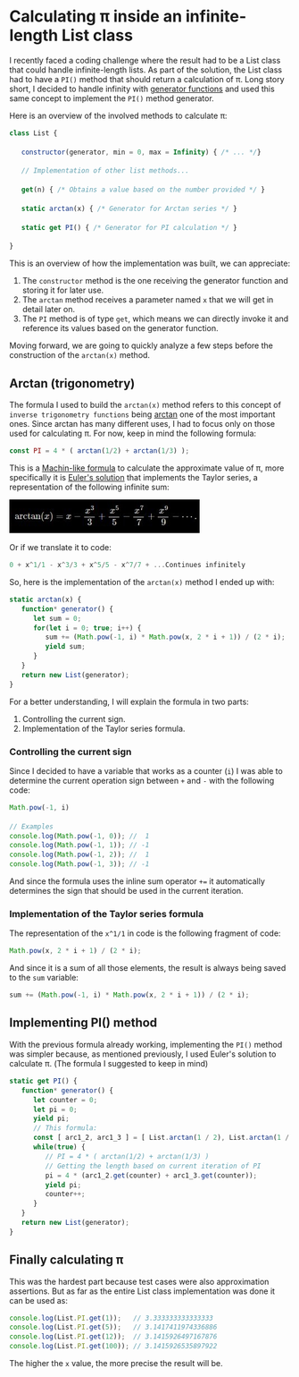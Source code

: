 <!--
   AUTHOR=Kelly
   COMPLEXITY=4
   CATEGORY=Algorithms
   LAST_MODIFIED=2023-01-21
   KEYWORDS=JavaScript,CodingChallenges
   DESCRIPTION=The objective of this article is to explain the process and the information I have found through my research to create a List class that can handle infinite length while also having the possibility to calculate PI. While providing a detailed example of everything I found, this article is not intended to provide a complete response to the coding challenge.
-->

# Calculating &#960; inside an infinite-length List class

I recently faced a coding challenge where the result had to be a List class that could handle infinite-length lists. As part of the solution, the List class had to have a `PI()` method that should return a calculation of&nbsp;&#960;. Long story short, I decided to handle infinity with [generator functions](https://developer.mozilla.org/en-US/docs/Web/JavaScript/Reference/Statements/function*) and used this same concept to implement the `PI()` method generator.

Here is an overview of the involved methods to calculate&nbsp;&#960;:

```javascript
class List {

   constructor(generator, min = 0, max = Infinity) { /* ... */}

   // Implementation of other list methods...

   get(n) { /* Obtains a value based on the number provided */ }

   static arctan(x) { /* Generator for Arctan series */ }

   static get PI() { /* Generator for PI calculation */ }

}
```

This is an overview of how the implementation was built, we can appreciate:

1. The `constructor` method is the one receiving the generator function and storing it for later use.
2. The `arctan` method receives a parameter named `x` that we will get in detail later on.
3. The `PI` method is of type `get`, which means we can directly invoke it and reference its values based on the generator function.

Moving forward, we are going to quickly analyze a few steps before the construction of the `arctan(x)` method.

## Arctan (trigonometry)

The formula I used to build the `arctan(x)` method refers to this concept of `inverse trigonometry functions` being [arctan](https://www.cuemath.com/trigonometry/arctan/) one of the most important ones. Since arctan has many different uses, I had to focus only on those used for calculating&nbsp;&#960;. For now, keep in mind the following formula:

```javascript
const PI = 4 * ( arctan(1/2) + arctan(1/3) );
```

This is a [Machin-like formula](https://en.wikipedia.org/wiki/Machin-like_formula) to calculate the approximate value of&nbsp;&#960;, more specifically it is [Euler's solution](https://example.com) that implements the Taylor series, a representation of the following infinite sum:

![Arctan function with Taylor series](/assets/arctan_formula_taylor_series.jpg)

Or if we translate it to code:

```javascript
0 + x^1/1 - x^3/3 + x^5/5 - x^7/7 + ...Continues infinitely
```

So, here is the implementation of the `arctan(x)` method I ended up with:

```javascript
static arctan(x) {
   function* generator() {
      let sum = 0;
      for(let i = 0; true; i++) {
         sum += (Math.pow(-1, i) * Math.pow(x, 2 * i + 1)) / (2 * i);
         yield sum;
      }
   }
   return new List(generator);
}
```

For a better understanding, I will explain the formula in two parts:

1. Controlling the current sign.
2. Implementation of the Taylor series formula.

### Controlling the current sign

Since I decided to have a variable that works as a counter (`i`) I was able to determine the current operation sign between `+` and `-` with the following code:

```javascript
Math.pow(-1, i)

// Examples
console.log(Math.pow(-1, 0)); //  1
console.log(Math.pow(-1, 1)); // -1
console.log(Math.pow(-1, 2)); //  1
console.log(Math.pow(-1, 3)); // -1
```

And since the formula uses the inline sum operator `+=` it automatically determines the sign that should be used in the current iteration.

### Implementation of the Taylor series formula

The representation of the `x^1/1` in code is the following fragment of code:

```javascript
Math.pow(x, 2 * i + 1) / (2 * i);
```

And since it is a sum of all those elements, the result is always being saved to the `sum` variable:

```javascript
sum += (Math.pow(-1, i) * Math.pow(x, 2 * i + 1)) / (2 * i);
```

## Implementing PI() method

With the previous formula already working, implementing the `PI()` method was simpler because, as mentioned previously, I used Euler's solution to calculate&nbsp;&#960;. (The formula I suggested to keep in mind)

```javascript
static get PI() {
   function* generator() {
      let counter = 0;
      let pi = 0;
      yield pi;
      // This formula:
      const [ arc1_2, arc1_3 ] = [ List.arctan(1 / 2), List.arctan(1 / 3) ];
      while(true) {
         // PI = 4 * ( arctan(1/2) + arctan(1/3) )
         // Getting the length based on current iteration of PI
         pi = 4 * (arc1_2.get(counter) + arc1_3.get(counter));
         yield pi;
         counter++;
      }
   }
   return new List(generator);
}
```

## Finally calculating &#960;

This was the hardest part because test cases were also approximation assertions. But as far as the entire List class implementation was done it can be used as:

```javascript
console.log(List.PI.get(1));   // 3.333333333333333
console.log(List.PI.get(5));   // 3.1417411974336886
console.log(List.PI.get(12));  // 3.1415926497167876
console.log(List.PI.get(100)); // 3.1415926535897922
```

The higher the `x` value, the more precise the result will be.
